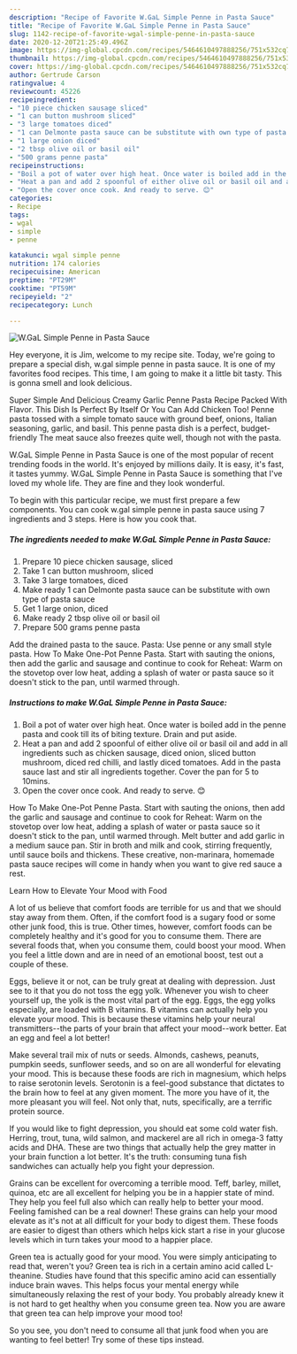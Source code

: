 ```yaml
---
description: "Recipe of Favorite W.GaL Simple Penne in Pasta Sauce"
title: "Recipe of Favorite W.GaL Simple Penne in Pasta Sauce"
slug: 1142-recipe-of-favorite-wgal-simple-penne-in-pasta-sauce
date: 2020-12-20T21:25:49.496Z
image: https://img-global.cpcdn.com/recipes/5464610497888256/751x532cq70/wgal-simple-penne-in-pasta-sauce-recipe-main-photo.jpg
thumbnail: https://img-global.cpcdn.com/recipes/5464610497888256/751x532cq70/wgal-simple-penne-in-pasta-sauce-recipe-main-photo.jpg
cover: https://img-global.cpcdn.com/recipes/5464610497888256/751x532cq70/wgal-simple-penne-in-pasta-sauce-recipe-main-photo.jpg
author: Gertrude Carson
ratingvalue: 4
reviewcount: 45226
recipeingredient:
- "10 piece chicken sausage sliced"
- "1 can button mushroom sliced"
- "3 large tomatoes diced"
- "1 can Delmonte pasta sauce can be substitute with own type of pasta sauce"
- "1 large onion diced"
- "2 tbsp olive oil or basil oil"
- "500 grams penne pasta"
recipeinstructions:
- "Boil a pot of water over high heat. Once water is boiled add in the penne pasta and cook till its of biting texture. Drain and put aside."
- "Heat a pan and add 2 spoonful of either olive oil or basil oil and add in all ingredients such as chicken sausage, diced onion, sliced button mushroom, diced red chilli, and lastly diced tomatoes. Add in the pasta sauce last and stir all ingredients together. Cover the pan for 5 to 10mins."
- "Open the cover once cook. And ready to serve. 😊"
categories:
- Recipe
tags:
- wgal
- simple
- penne

katakunci: wgal simple penne 
nutrition: 174 calories
recipecuisine: American
preptime: "PT29M"
cooktime: "PT59M"
recipeyield: "2"
recipecategory: Lunch

---
```



![W.GaL Simple Penne in Pasta Sauce](https://img-global.cpcdn.com/recipes/5464610497888256/751x532cq70/wgal-simple-penne-in-pasta-sauce-recipe-main-photo.jpg)

Hey everyone, it is Jim, welcome to my recipe site. Today, we're going to prepare a special dish, w.gal simple penne in pasta sauce. It is one of my favorites food recipes. This time, I am going to make it a little bit tasty. This is gonna smell and look delicious.

Super Simple And Delicious Creamy Garlic Penne Pasta Recipe Packed With Flavor. This Dish Is Perfect By Itself Or You Can Add Chicken Too! Penne pasta tossed with a simple tomato sauce with ground beef, onions, Italian seasoning, garlic, and basil. This penne pasta dish is a perfect, budget-friendly The meat sauce also freezes quite well, though not with the pasta.

W.GaL Simple Penne in Pasta Sauce is one of the most popular of recent trending foods in the world. It's enjoyed by millions daily. It is easy, it's fast, it tastes yummy. W.GaL Simple Penne in Pasta Sauce is something that I've loved my whole life. They are fine and they look wonderful.


To begin with this particular recipe, we must first prepare a few components. You can cook w.gal simple penne in pasta sauce using 7 ingredients and 3 steps. Here is how you cook that.

<!--inarticleads1-->

##### The ingredients needed to make W.GaL Simple Penne in Pasta Sauce:

1. Prepare 10 piece chicken sausage, sliced
1. Take 1 can button mushroom, sliced
1. Take 3 large tomatoes, diced
1. Make ready 1 can Delmonte pasta sauce can be substitute with own type of pasta sauce
1. Get 1 large onion, diced
1. Make ready 2 tbsp olive oil or basil oil
1. Prepare 500 grams penne pasta


Add the drained pasta to the sauce. Pasta: Use penne or any small style pasta. How To Make One-Pot Penne Pasta. Start with sauting the onions, then add the garlic and sausage and continue to cook for Reheat: Warm on the stovetop over low heat, adding a splash of water or pasta sauce so it doesn&#39;t stick to the pan, until warmed through. 

<!--inarticleads2-->

##### Instructions to make W.GaL Simple Penne in Pasta Sauce:

1. Boil a pot of water over high heat. Once water is boiled add in the penne pasta and cook till its of biting texture. Drain and put aside.
1. Heat a pan and add 2 spoonful of either olive oil or basil oil and add in all ingredients such as chicken sausage, diced onion, sliced button mushroom, diced red chilli, and lastly diced tomatoes. Add in the pasta sauce last and stir all ingredients together. Cover the pan for 5 to 10mins.
1. Open the cover once cook. And ready to serve. 😊


How To Make One-Pot Penne Pasta. Start with sauting the onions, then add the garlic and sausage and continue to cook for Reheat: Warm on the stovetop over low heat, adding a splash of water or pasta sauce so it doesn&#39;t stick to the pan, until warmed through. Melt butter and add garlic in a medium sauce pan. Stir in broth and milk and cook, stirring frequently, until sauce boils and thickens. These creative, non-marinara, homemade pasta sauce recipes will come in handy when you want to give red sauce a rest. 

Learn How to Elevate Your Mood with Food


A lot of us believe that comfort foods are terrible for us and that we should stay away from them. Often, if the comfort food is a sugary food or some other junk food, this is true. Other times, however, comfort foods can be completely healthy and it's good for you to consume them. There are several foods that, when you consume them, could boost your mood. When you feel a little down and are in need of an emotional boost, test out a couple of these.

Eggs, believe it or not, can be truly great at dealing with depression. Just see to it that you do not toss the egg yolk. Whenever you wish to cheer yourself up, the yolk is the most vital part of the egg. Eggs, the egg yolks especially, are loaded with B vitamins. B vitamins can actually help you elevate your mood. This is because these vitamins help your neural transmitters--the parts of your brain that affect your mood--work better. Eat an egg and feel a lot better!

Make several trail mix of nuts or seeds. Almonds, cashews, peanuts, pumpkin seeds, sunflower seeds, and so on are all wonderful for elevating your mood. This is because these foods are rich in magnesium, which helps to raise serotonin levels. Serotonin is a feel-good substance that dictates to the brain how to feel at any given moment. The more you have of it, the more pleasant you will feel. Not only that, nuts, specifically, are a terrific protein source.

If you would like to fight depression, you should eat some cold water fish. Herring, trout, tuna, wild salmon, and mackerel are all rich in omega-3 fatty acids and DHA. These are two things that actually help the grey matter in your brain function a lot better. It's the truth: consuming tuna fish sandwiches can actually help you fight your depression. 

Grains can be excellent for overcoming a terrible mood. Teff, barley, millet, quinoa, etc are all excellent for helping you be in a happier state of mind. They help you feel full also which can really help to better your mood. Feeling famished can be a real downer! These grains can help your mood elevate as it's not at all difficult for your body to digest them. These foods are easier to digest than others which helps kick start a rise in your glucose levels which in turn takes your mood to a happier place.

Green tea is actually good for your mood. You were simply anticipating to read that, weren't you? Green tea is rich in a certain amino acid called L-theanine. Studies have found that this specific amino acid can essentially induce brain waves. This helps focus your mental energy while simultaneously relaxing the rest of your body. You probably already knew it is not hard to get healthy when you consume green tea. Now you are aware that green tea can help improve your mood too!

So you see, you don't need to consume all that junk food when you are wanting to feel better! Try  some  of  these  tips  instead.

